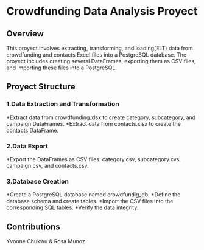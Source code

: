 # Crowdfunding Data Analysis Proyect
## Overview
This proyect involves extracting, transforming, and loading(ELT) data from crowdfunding and contacts Excel files into a PostgreSQL database. The proyect includes creating several DataFrames, exporting them as CSV files, and importing these files into a PostgreSQL.

## Proyect Structure
### 1.Data Extraction and Transformation

 *Extract data from crowdfunding.xlsx to create category, subcategory, and campaign DataFrames.
 *Extract data from contacts.xlsx to create the contacts DataFrame.
 
### 2.Data Export

 *Export the DataFrames as CSV files: category.csv, subcategory.cvs, campaign.csv, and contacts.csv.
 
### 3.Database Creation

 *Create a PostgreSQL database named crowdfundig_db.
 *Define the database schema and create tables.
 *Import the CSV files into the corresponding SQL tables.
 *Verify the data integrity.
 
## Contributions
Yvonne Chukwu & Rosa Munoz
 


